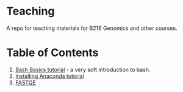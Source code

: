 # Teaching
A repo for teaching materials for B216 Genomics and other courses.

# Table of Contents
1. [Bash Basics tutorial](https://bitarellolab.github.io/Teaching_BMC/B216/Bash_basics.html) - a very soft introduction to bash.
2. [Installing Anaconda tutorial](https://bitarellolab.github.io/Teaching_BMC/B216/anaconda.html)
3. [FASTQE](https://bitarellolab.github.io/Teaching_BMC/B216/fastqe.html)